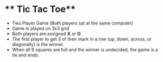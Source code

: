# ** Tic Tac Toe**

- Two Player Game (Both players sat at the same computer)
- Game is played on 3x3 grid
- Both players are assigned **X** or **O**
- The first player to get 3 of their mark in a row (up, down, across, or diagonally) is the winner.
- When all 9 squares are full and the winner is undecided, the game is a tie and ends.

